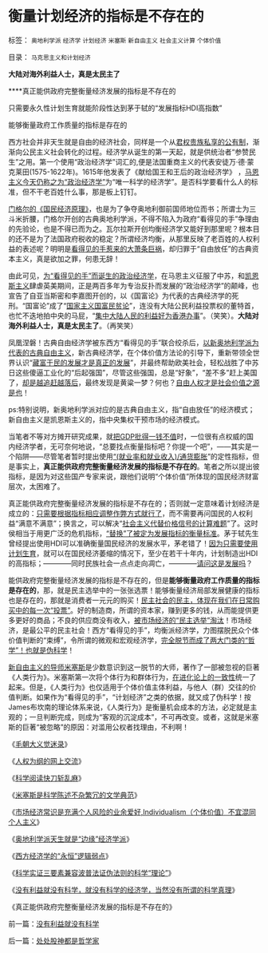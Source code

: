 # 衡量计划经济的指标是不存在的

标签： `奥地利学派` `经济学` `计划经济` `米塞斯` `新自由主义` `社会主义计算` `个体价值` 

目录： `马克思主义和计划经济`

**大陆对海外利益人士，真是太民主了**

****真正能供政府完整衡量经济发展的指标是不存在的

只需要永久性计划生育就能阶段性达到茅于轼的“发展指标HDI高指数”

能够衡量政府工作质量的指标是存在的

西方社会并非天生就是自由的经济社会，同样是一个从[君权贵族私享的公有制](../../../2009/9/14/历史蒙太奇的反垄断和社会主义公有制.md)，渐渐向公民主义社会转化的过程。经济学从诞生的第一天起，就是供统治者“参赞民生”之用。第一个使用“政治经济学”词汇的,便是法国重商主义的代表安徒万·德·蒙克莱田(1575-1622年)。1615年他发表了《献给国王和王后的政治经济学》
，[马恩主义今天仍称之为“政治经济学”](../../../2009/9/9/经济学，政治中的经济学和“政治经济学”.md)为“唯一科学的经济学”。是否科学要看什么人的标准，但不干老百姓什么事，那是板上钉钉。

[门格尔的《国民经济原理》](../../../2010/1/22/奥地利学派不是完美的体系.md)，也是为了争夺奥地利御前国师地位而书；所谓士为三斗米折腰，门格尔开创的古典奥地利学派，不得不陷入为政府“看得见的手”争理由的先验论，也是不得已而为之。瓦尔拉斯开创均衡经济学又能好到那里呢？根本目的还不是为了法国政府税收的稳定？所谓经济均衡，从那里反映了老百姓的人权利益的表述呢？明明是[看得见的手惹来的大萧条巨祸](../../../2009/11/29/大萧条后凯恩斯主义和“坏帐过剩的危机”.md)，却归罪于“自由放任”的古典资本主义，真是欲加之罪，何患无辞！

由此可见，[为“看得见的手”而诞生的政治经济学](../../../2008/6/16/欺凌客观经济规律总是适得其反.md)，在马恩主义征服了中苏，和[凯恩斯主义](../../../2009/11/29/大萧条后凯恩斯主义和“坏帐过剩的危机”.md)肆虐英美期间，正是两百多年为专治反扑而发展的“政治经济学”的颠峰，也宣告了自亚当斯密和李嘉图开创的，以《国富论》为代表的古典经济学的死刑。“国富论”成了“[国家主义国富民贫论](../../../2008/11/19/国富民穷之弱国应取消个人税.md)”，连没有大陆公民利益投票权的董特首，也忙不迭地拍中央的马屁，“[集中大陆人民的利益好为香港办事](../../../2009/6/1/港台海外资本代言人会为大陆人利益操心吗.md)”。（笑笑）。**大陆对海外利益人士，真是太民主了**。（再笑笑）

凤凰涅磐！古典自由经济学被东西方“看得见的手”联合绞杀后，[以新奥地利学派为代表的古典自由主义](../../../2010/1/21/奥地利学派，孤独的自由战士.md)，新古典经济学，在个体价值方法论的引导下，重新带领全世界认识“[藏富于民的发展才是真正的发展](../../../2009/12/1/藏富于民才能富国强兵的经济原理.md)”，并最终帮助欧美社会，轻松战胜了中苏日这些傻逼工业化的“后起强国”，尽管这些强国，总是“好象”，“差不多”赶上美国了，[却是越追赶越落后](../../../2009/12/28/追赶美国，或让中国越来越落后.md)，最终发现是黄粱一梦？何也？[自由人权才是社会价值之源是也](../../../2009/6/26/自由是社会财富生产的源泉，左派注定是乌托邦.md)！

ps:特别说明，新奥地利学派对应的是古典自由主义，指“自由放任”的经济模式；新自由主义是凯恩斯主义的，指中央集权干预市场的经济模式。



当笔者不等对方摊开研究成果，就[把GDP批得一钱不值](../../../2009/12/18/市场经济是强制性的；GDP只有三条出路.md)时，一位很有点权威的国内经济学者，无可奈何地说，“总要找点衡量指标吧？你提一个吧”，——其实是一个陷阱——尽管笔者暂时提出使用[“(就业率和就业收入)/通货膨胀](../../../2008/7/27/价值守衡定律：抓生产促GDP，不如“抓就业促消费”.md)”的定性指标，但是事实上，**真正能供政府完整衡量经济发展的指标是不存在的**。笔者之所以提出彼指标，是因为对这些国产专家来说，跟他们说明“个体价值”所体现的国民经济财富层次，太困难了。

真正能供政府完整衡量经济发展的指标是不存在的；否则就一定意味着计划经济是成立的：[只需要根据指标相应调整作弊方式就行了](../../../2009/5/1/人定胜天？马列唯心信仰对客观规律干预冲动.md)，而不需要再问国民的人权利益“满意不满意”；换言之，可以解决“[社会主义代替价格信号的计算难题](../../../2009/4/26/市场信号是万能的，通货紧缩不可怕.md)”了。这时侯相当于用更广泛的危机指标，[“替换”了被定为发展指标的衡量标准](../../../2009/12/21/“自我评分测不准”，计划经济的死穴.md)。茅于轼先生曾经提出使用HDI可以准确衡量国民经济的发展水平，茅老错了！[因为只需要使用计划生育](../../../2009/11/29/计划生育成了“最不坏”的选择.md)，就可以在国民经济萎缩的情况下，至少在若干十年内，计划制造出HDI的高指标；————同时民族社会一点点走向凋亡，————[请问这是发展吗](../../../2009/6/13/人口是负担吗？什么是生产的价值？.md)？

能供政府完整衡量经济发展的指标是不存在的，但是**能够衡量政府工作质量的指标是存在的**，那，就是民主选举中的一张张选票！能够衡量经济局部发展健康的指标也是存在的，那就是消费者一元元的购买！[民主社会的民主，体现在我们在日常购买中的每一次“投票”](../../../2009/11/1/产权和财产权，使用权和所有权，不能分离.md)。好的制造商，所谓的资本家，赚到更多的钱，从而能提供更多更好的商品；不良的供应商没有收入，[被市场经济的“民主选举”淘汰](http://darthvad.blog.sohu.com/132380995.html)！市场经济，是最公平的民主社会！西方“看得见的手”，均衡派经济学，力图摆脱民众个体价值判断的“束缚”，令所谓的微观和宏观经济学，[完全脱节而成了两大门类的“哲学”！也就是伪科学](../../../2009/12/24/理性人假设令“看得见的手”成为伪科学.md)！

[新自由主义的导师米塞斯](../../../2010/3/7/米塞斯是科学陈述不杂繁冗的文学典范.md)是少数意识到这一脱节的大师，著作了一部被忽视的巨著《人类行为》。米塞斯第一次将个体行为和群体行为，[在进化论上的一致性](../../../2009/9/30/自然世界的多样化和安全感.md)统一了起来。但是，《人类行为》也仅适用于个体价值主体利益，与他人（群）交往的价值判断。如果作为“看得见的手”，“计划经济”之类的依据，就又成了伪科学！按James布坎南的理论体系来说，《人类行为》是衡量机会成本的方法，必定就是主观的；一旦判断完成，则成为“客观的沉淀成本”，不可再改变。或者，这就是米塞斯的巨著“被忽略”的原因：对滥用公权者找理由，不利啊！

《[毛朝大义觉迷录](../../../2010/3/3/《大义觉迷录》监督舆论.md)》

《[人权为纲的网上交流](../../../2010/3/3/人权为纲的网上交流步骤.md)》

《[科学阅读快刀斩乱麻](../../../2010/3/7/科学阅读快刀斩乱麻.md)》

《[米塞斯是科学陈述不杂繁冗的文学典范](../../../2010/3/7/米塞斯是科学陈述不杂繁冗的文学典范.md)》

《[市场经济常识是充满个人风险的业余爱好,Individualism（个体价值）不宜混同个人主义](../../../2010/3/7/Individualism（个体价值）不宜混同个人主义.md)》

《[奥地利学派天生就是“边缘”经济学派](../../../2010/3/8/奥地利学派天生就是“边缘”经济学派.md)》

《[西方经济学的“永恒”逻辑弱点](../../../2010/3/8/西方经济学的“永恒”逻辑弱点.md)》

《[科学实证三要素兼容波普法证伪法则的科学“理论”](../../../2010/3/8/科学实证三要素兼容波普法证伪法则的科学“理论”.md)》

《[没有利益就没有科学，就没有科学的经济学，当然没有所谓的科学真理](../../../2010/3/9/没有利益就没有科学.md)》

《真正能供政府完整衡量经济发展的指标是不存在的》



前一篇：[没有利益就没有科学](../../../2010/3/9/没有利益就没有科学.md)

后一篇：[处处股神都是哲学家](../../../2010/3/10/处处股神都是哲学家.md)